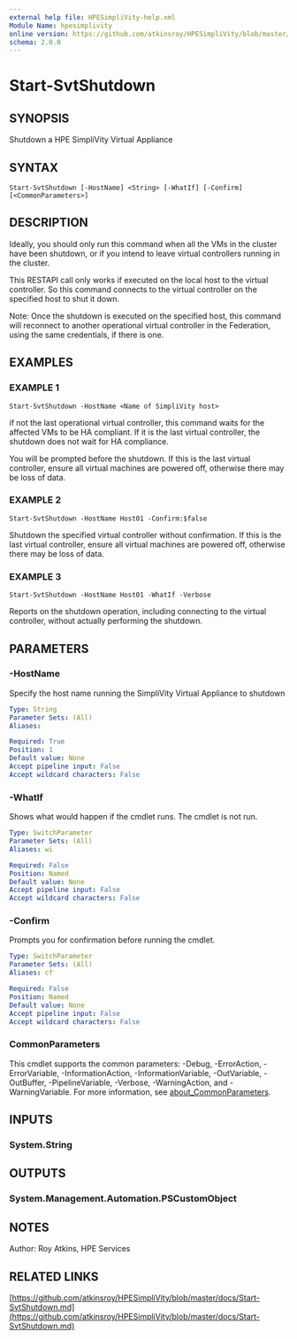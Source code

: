 ```yaml
---
external help file: HPESimpliVity-help.xml
Module Name: hpesimplivity
online version: https://github.com/atkinsroy/HPESimpliVity/blob/master/docs/Start-SvtShutdown.md
schema: 2.0.0
---
```


# Start-SvtShutdown

## SYNOPSIS
Shutdown a HPE SimpliVity Virtual Appliance

## SYNTAX

```
Start-SvtShutdown [-HostName] <String> [-WhatIf] [-Confirm] [<CommonParameters>]
```

## DESCRIPTION
Ideally, you should only run this command when all the VMs in the cluster
have been shutdown, or if you intend to leave virtual controllers running in the cluster.

This RESTAPI call only works if executed on the local host to the virtual controller.
So this command
connects to the virtual controller on the specified host to shut it down.

Note: Once the shutdown is executed on the specified host, this command will reconnect to another
operational virtual controller in the Federation, using the same credentials, if there is one.

## EXAMPLES

### EXAMPLE 1
```
Start-SvtShutdown -HostName <Name of SimpliVity host>
```

if not the last operational virtual controller, this command waits for the affected VMs to be HA
compliant.
If it is the last virtual controller, the shutdown does not wait for HA compliance.

You will be prompted before the shutdown.
If this is the last virtual controller, ensure all virtual
machines are powered off, otherwise there may be loss of data.

### EXAMPLE 2
```
Start-SvtShutdown -HostName Host01 -Confirm:$false
```

Shutdown the specified virtual controller without confirmation.
If this is the last virtual controller,
ensure all virtual machines are powered off, otherwise there may be loss of data.

### EXAMPLE 3
```
Start-SvtShutdown -HostName Host01 -WhatIf -Verbose
```

Reports on the shutdown operation, including connecting to the virtual controller, without actually
performing the shutdown.

## PARAMETERS

### -HostName
Specify the host name running the SimpliVity Virtual Appliance to shutdown

```yaml
Type: String
Parameter Sets: (All)
Aliases:

Required: True
Position: 1
Default value: None
Accept pipeline input: False
Accept wildcard characters: False
```

### -WhatIf
Shows what would happen if the cmdlet runs.
The cmdlet is not run.

```yaml
Type: SwitchParameter
Parameter Sets: (All)
Aliases: wi

Required: False
Position: Named
Default value: None
Accept pipeline input: False
Accept wildcard characters: False
```

### -Confirm
Prompts you for confirmation before running the cmdlet.

```yaml
Type: SwitchParameter
Parameter Sets: (All)
Aliases: cf

Required: False
Position: Named
Default value: None
Accept pipeline input: False
Accept wildcard characters: False
```

### CommonParameters
This cmdlet supports the common parameters: -Debug, -ErrorAction, -ErrorVariable, -InformationAction, -InformationVariable, -OutVariable, -OutBuffer, -PipelineVariable, -Verbose, -WarningAction, and -WarningVariable. For more information, see [about_CommonParameters](http://go.microsoft.com/fwlink/?LinkID=113216).

## INPUTS

### System.String
## OUTPUTS

### System.Management.Automation.PSCustomObject
## NOTES
Author: Roy Atkins, HPE Services

## RELATED LINKS

[https://github.com/atkinsroy/HPESimpliVity/blob/master/docs/Start-SvtShutdown.md](https://github.com/atkinsroy/HPESimpliVity/blob/master/docs/Start-SvtShutdown.md)

